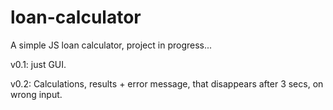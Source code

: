 # loan-calculator
A simple JS loan calculator, project in progress...

v0.1: just GUI.

v0.2: Calculations, results + error message, that disappears after 3 secs, on wrong input.
